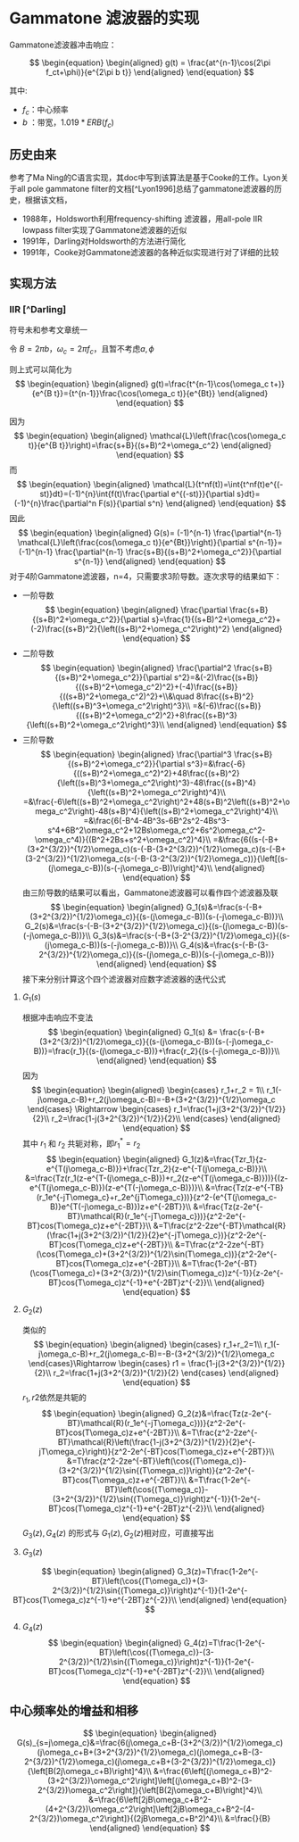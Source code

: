 # Gammatone 滤波器的实现
Gammatone滤波器冲击响应：

$$
\begin{equation}
\begin{aligned}
g(t) = \frac{at^{n-1}\cos(2\pi f_ct+\phi)}{e^{2\pi b t}}
\end{aligned}
\end{equation}
$$

其中:

- $f_c$：中心频率
- $b$ ：带宽，$1.019*ERB(f_c)$

## 历史由来

参考了Ma Ning的C语言实现，其doc中写到该算法是基于Cooke的工作。Lyon关于all pole gammatone filter的文档[^Lyon1996]总结了gammatone滤波器的历史，根据该文档，

- 1988年，Holdsworth利用frequency-shifting 滤波器，用all-pole IIR lowpass filter实现了Gammatone滤波器的近似
- 1991年，Darling对Holdsworth的方法进行简化
- 1991年，Cooke对Gammatone滤波器的各种近似实现进行对了详细的比较

## 实现方法

### IIR [^Darling]

符号未和参考文章统一

令 $B=2\pi b$，$\omega_c=2\pi f_c$，且暂不考虑$a,\phi$

则上式可以简化为
$$
\begin{equation}
\begin{aligned}
g(t)=\frac{t^{n-1}\cos(\omega_c t+)}{e^{B t}}={t^{n-1}}\frac{\cos(\omega_c t)}{e^{Bt}}
\end{aligned}
\end{equation}
$$

因为
$$
\begin{equation}
\begin{aligned}
\mathcal{L}\left(\frac{\cos(\omega_c t)}{e^{B t}}\right)=\frac{s+B}{(s+B)^2+\omega_c^2}
\end{aligned}
\end{equation}
$$
而
$$
\begin{equation}
\begin{aligned}
\mathcal{L}(t^nf(t))=\int{t^nf(t)e^{(-st)}dt}=(-1)^{n}\int{f(t)\frac{\partial e^{(-st)}}{\partial s}dt}=(-1)^{n}\frac{\partial^n F(s)}{\partial s^n}
\end{aligned}
\end{equation}
$$
因此
$$
\begin{equation}
\begin{aligned}
G(s)= (-1)^{n-1} \frac{\partial^{n-1} \mathcal{L}\left(\frac{cos(\omega_c t)}{e^{Bt}}\right)}{\partial s^{n-1}}=(-1)^{n-1} \frac{\partial^{n-1} \frac{s+B}{(s+B)^2+\omega_c^2}}{\partial s^{n-1}}
\end{aligned}
\end{equation}
$$
对于4阶Gammatone滤波器，n=4，只需要求3阶导数。逐次求导的结果如下：
- 一阶导数
  $$
  \begin{equation}
  \begin{aligned}
  \frac{\partial \frac{s+B}{(s+B)^2+\omega_c^2}}{\partial s}=\frac{1}{(s+B)^2+\omega_c^2}+(-2)\frac{(s+B)^2}{\left((s+B)^2+\omega_c^2\right)^2}
  \end{aligned}
  \end{equation}
  $$
- 二阶导数
  $$
  \begin{equation}
  \begin{aligned}
  \frac{\partial^2 \frac{s+B}{(s+B)^2+\omega_c^2}}{\partial s^2}=&(-2)\frac{(s+B)}{((s+B)^2+\omega_c^2)^2}+(-4)\frac{(s+B)}{((s+B)^2+\omega_c^2)^2}+\\&\quad 8\frac{(s+B)^2}{\left((s+B)^3+\omega_c^2\right)^3}\\
  =&(-6)\frac{(s+B)}{((s+B)^2+\omega_c^2)^2}+8\frac{(s+B)^3}{\left((s+B)^2+\omega_c^2\right)^3}\\
  \end{aligned}
  \end{equation}
  $$
- 三阶导数
  $$
  \begin{equation}
  \begin{aligned}
  \frac{\partial^3 \frac{s+B}{(s+B)^2+\omega_c^2}}{\partial s^3}=&\frac{-6}{((s+B)^2+\omega_c^2)^2}+48\frac{(s+B)^2}{\left((s+B)^3+\omega_c^2\right)^3}-48\frac{(s+B)^4}{\left((s+B)^2+\omega_c^2\right)^4}\\
  =&\frac{-6\left((s+B)^2+\omega_c^2\right)^2+48(s+B)^2\left((s+B)^2+\omega_c^2\right)-48(s+B)^4}{\left((s+B)^2+\omega_c^2\right)^4}\\
  =&\frac{6(-B^4-4B^3s-6B^2s^2-4Bs^3-s^4+6B^2\omega_c^2+12Bs\omega_c^2+6s^2\omega_c^2-\omega_c^4)}{(B^2+2Bs+s^2+\omega_c^2)^4}\\
  =&\frac{6((s-(-B+(3+2^{3/2})^{1/2}\omega_c)(s-(-B-(3+2^{3/2})^{1/2}\omega_c)(s-(-B+(3-2^{3/2})^{1/2}\omega_c(s-(-B-(3-2^{3/2})^{1/2}\omega_c))}{\left[(s-(j\omega_c-B))(s-(-j\omega_c-B))\right]^4}\\
  \end{aligned}
  \end{equation}
  $$
由三阶导数的结果可以看出，Gammatone滤波器可以看作四个滤波器及联
$$
\begin{equation}
\begin{aligned}
G_1(s)&=\frac{s-(-B+(3+2^{3/2})^{1/2}\omega_c)}{(s-(j\omega_c-B))(s-(-j\omega_c-B))}\\
G_2(s)&=\frac{s-(-B-(3+2^{3/2})^{1/2}\omega_c)}{(s-(j\omega_c-B))(s-(-j\omega_c-B))}\\
G_3(s)&=\frac{s-(-B+(3-2^{3/2})^{1/2}\omega_c)}{(s-(j\omega_c-B))(s-(-j\omega_c-B))}\\
G_4(s)&=\frac{s-(-B-(3-2^{3/2})^{1/2}\omega_c)}{(s-(j\omega_c-B))(s-(-j\omega_c-B))}
\end{aligned}
\end{equation}
$$
接下来分别计算这个四个滤波器对应数字滤波器的迭代公式
1. $G_1(s)$

    根据冲击响应不变法
    $$
    \begin{equation}
    \begin{aligned}
    G_1(s) &= \frac{s-(-B+(3+2^{3/2})^{1/2}\omega_c)}{(s-(j\omega_c-B))(s-(-j\omega_c-B))}=\frac{r_1}{(s-(j\omega_c-B))}+\frac{r_2}{(s-(-j\omega_c-B))}\\
    \end{aligned}
    \end{equation}
    $$
    因为
    $$
    \begin{equation}
    \begin{aligned}
    \begin{cases}
    r_1+r_2 = 1\\
    r_1(-j\omega_c-B)+r_2(j\omega_c-B)=-B+(3+2^{3/2})^{1/2}\omega_c
    \end{cases} \Rightarrow
    \begin{cases}
    r_1=\frac{1+j(3+2^{3/2})^{1/2}}{2}\\
    r_2=\frac{1-j(3+2^{3/2})^{1/2}}{2}\\
    \end{cases}
    \end{aligned}
    \end{equation}
    $$
    其中 $r_1$ 和 $r_2$ 共轭对称，即$r_1^*=r_2$
    $$
    \begin{equation}
    \begin{aligned}
    G_1(z)&=\frac{Tzr_1}{z-e^{T(j\omega_c-B)}}+\frac{Tzr_2}{z-e^{-T(j\omega_c-B)}}\\
    &=\frac{Tz(r_1(z-e^{T-(j\omega_c-B)})+r_2(z-e^{T(j\omega_c-B)}))}{(z-e^{T(j\omega_c-B)})(z-e^{T(-j\omega_c-B)})}\\
    &=\frac{Tz(z-e^{-TB}(r_1e^{-jT\omega_c}+r_2e^{jT\omega_c}))}{z^2-(e^{T(j\omega_c-B)}e^{T(-j\omega_c-B)})z+e^{-2BT}}\\
    &=\frac{Tz(z-2e^{-BT}\mathcal{R}(r_1e^{-jT\omega_c}))}{z^2-2e^{-BT}cos(T\omega_c)z+e^{-2BT}}\\
    &=T\frac{z^2-2ze^{-BT}\mathcal{R}(\frac{1+j(3+2^{3/2})^{1/2}}{2}e^{-jT\omega_c})}{z^2-2e^{-BT}cos(T\omega_c)z+e^{-2BT}}\\
    &=T\frac{z^2-2ze^{-BT}(\cos(T\omega_c)+(3+2^{3/2})^{1/2}\sin(T\omega_c))}{z^2-2e^{-BT}cos(T\omega_c)z+e^{-2BT}}\\
    &=T\frac{1-2e^{-BT}(\cos(T\omega_c)+(3+2^{3/2})^{1/2}\sin(T\omega_c))z^{-1}}{z-2e^{-BT}cos(T\omega_c)z^{-1}+e^{-2BT}z^{-2}}\\
    \end{aligned}
    \end{equation}
    $$

2. $G_2(z)$

    类似的
    $$
    \begin{equation}
    \begin{aligned}
    \begin{cases}
    r_1+r_2=1\\
    r_1(-j\omega_c-B)+r_2(j\omega_c-B)=-B-(3+2^{3/2})^{1/2}\omega_c
    \end{cases}\Rightarrow
    \begin{cases}
    r1 = \frac{1-j(3+2^{3/2})^{1/2}}{2}\\
    r_2=\frac{1+j(3+2^{3/2})^{1/2}}{2}
    \end{cases}
    \end{aligned}
    \end{equation}
    $$
    $r_1,r2$依然是共轭的
    $$
    \begin{equation}
    \begin{aligned}
    G_2(z)&=\frac{Tz(z-2e^{-BT}\mathcal{R}(r_1e^{-jT\omega_c}))}{z^2-2e^{-BT}cos(T\omega_c)z+e^{-2BT}}\\
    &=T\frac{z^2-2ze^{-BT}\mathcal{R}\left(\frac{1-j(3+2^{3/2})^{1/2}}{2}e^{-jT\omega_c}\right)}{z^2-2e^{-BT}cos(T\omega_c)z+e^{-2BT}}\\
    &=T\frac{z^2-2ze^{-BT}\left(\cos{(T\omega_c)}-(3+2^{3/2})^{1/2}\sin{(T\omega_c)}\right)}{z^2-2e^{-BT}cos(T\omega_c)z+e^{-2BT}}\\
    &=T\frac{1-2e^{-BT}\left(\cos{(T\omega_c)}-(3+2^{3/2})^{1/2}\sin{(T\omega_c)}\right)z^{-1}}{1-2e^{-BT}cos(T\omega_c)z^{-1}+e^{-2BT}z^{-2}}\\
    \end{aligned}
    \end{equation}
    $$
    $G_3(z),G_4(z)$ 的形式与 $G_1(z),G_2(z)$相对应，可直接写出

3. $G_3(z)$

  $$
  \begin{equation}
  \begin{aligned}
  G_3(z)=T\frac{1-2e^{-BT}\left(\cos{(T\omega_c)}+(3-2^{3/2})^{1/2}\sin{(T\omega_c)}\right)z^{-1}}{1-2e^{-BT}cos(T\omega_c)z^{-1}+e^{-2BT}z^{-2}}\\
  \end{aligned}
  \end{equation}
  $$

4. $G_4(z)$
    $$
    \begin{equation}
    \begin{aligned}
    G_4(z)=T\frac{1-2e^{-BT}\left(\cos{(T\omega_c)}-(3-2^{3/2})^{1/2}\sin{(T\omega_c)}\right)z^{-1}}{1-2e^{-BT}cos(T\omega_c)z^{-1}+e^{-2BT}z^{-2}}\\
    \end{aligned}
    \end{equation}
    $$

  ## 中心频率处的增益和相移

  $$
  \begin{equation}
  \begin{aligned}
  G(s)_{s=j\omega_c}&=\frac{6(j\omega_c+B-(3+2^{3/2})^{1/2}\omega_c)(j\omega_c+B+(3+2^{3/2})^{1/2}\omega_c)(j\omega_c+B-(3-2^{3/2})^{1/2}\omega_c)(j\omega_c+B+(3-2^{3/2})^{1/2}\omega_c)}{\left[B(2j\omega_c+B)\right]^4}\\
  &=\frac{6\left[(j\omega_c+B)^2-(3+2^{3/2})\omega_c^2\right]\left[(j\omega_c+B)^2-(3-2^{3/2})\omega_c^2\right]}{\left[B(2j\omega_c+B)\right]^4}\\
  &=\frac{6\left[2jB\omega_c+B^2-(4+2^{3/2})\omega_c^2\right]\left[2jB\omega_c+B^2-(4-2^{3/2})\omega_c^2\right]}{(2jB\omega_c+B^2)^4}\\
  &=\frac{}{B}
  \end{aligned}
  \end{equation}
  $$
